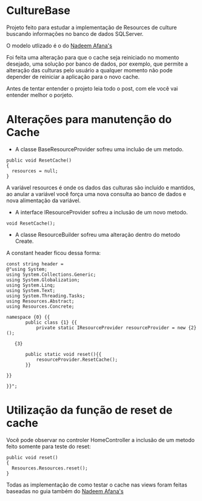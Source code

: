 # CultureBase

Projeto feito para estudar a implementação de Resources de culture buscando informações no banco de dados SQLServer.

O modelo utlizado é o do [Nadeem Afana's](http://afana.me/post/aspnet-mvc-internationalization-store-strings-in-database-or-xml.aspx)

Foi feita uma alteração para que o cache seja reiniciado no momento desejado, uma solução por banco de dados, por exemplo, que permite a alteração das culturas pelo usuário a qualquer momento não pode depender de reiniciar a aplicação para o novo cache.

Antes de tentar entender o projeto leia todo o post, com ele você vai entender melhor o porjeto.

# Alterações para manutenção do Cache

 - A classe BaseResourceProvider sofreu uma incluão de um metodo.
```
public void ResetCache()
{
  resources = null;
}
```
A variável resources é onde os dados das culturas são incluído e mantidos, ao anular a variável você força uma nova consulta ao banco de dados e nova alimentação da variável.

 - A interface IResourceProvider sofreu a inclusão de um novo metodo.
```
void ResetCache();        
```

 - A classe ResourceBuilder sofreu uma alteração dentro do metodo Create.
 
 A constant header ficou dessa forma:
 
 ```
const string header =
@"using System;
using System.Collections.Generic;
using System.Globalization;
using System.Linq;
using System.Text;
using System.Threading.Tasks;
using Resources.Abstract;
using Resources.Concrete;
    
namespace {0} {{
        public class {1} {{
            private static IResourceProvider resourceProvider = new {2}();

    {3}

        public static void reset(){{
            resourceProvider.ResetCache();
        }}

}}  
      
}}";
```

# Utilização da função de reset de cache

Você pode observar no controler HomeController a inclusão de um metodo feito somente para teste do reset:
```
public void reset()
{
  Resources.Resources.reset();
}
```

Todas as implementação de como testar o cache nas views foram feitas baseadas no guia também do [Nadeem Afana's](http://afana.me/post/aspnet-mvc-internationalization.aspx)

